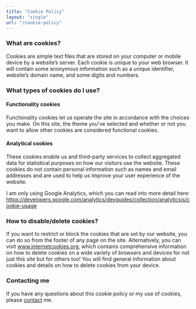 ```yaml
---
title: "Cookie Policy"
layout: "single"
url: "/cookie-policy"
---
```


### What are cookies?

Cookies are simple text files that are stored on your computer or mobile device by a website’s server. Each cookie is unique to your web browser. It will contain some anonymous information such as a unique identifier, website’s domain name, and some digits and numbers.

### What types of cookies do I use?

#### Functionality cookies

Functionality cookies let us operate the site in accordance with the choices you make. On this site, the theme you've selected and whether or not you want to allow other cookies are considered functional cookies.

#### Analytical cookies

These cookies enable us and third-party services to collect aggregated data for statistical purposes on how our visitors use the website. These cookies do not contain personal information such as names and email addresses and are used to help us improve your user experience of the website.

I am only using Google Analytics, which you can read into more detail here: https://developers.google.com/analytics/devguides/collection/analyticsjs/cookie-usage

### How to disable/delete cookies?

If you want to restrict or block the cookies that are set by our website, you can do so from the footer of any page on the site. Alternatively, you can visit www.internetcookies.org, which contains comprehensive information on how to delete cookies on a wide variety of browsers and devices for not just this site but for others too! You will find general information about cookies and details on how to delete cookies from your device.

### Contacting me

If you have any questions about this cookie policy or my use of cookies, please [contact](/contact) me.